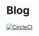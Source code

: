 # Blog
[![CircleCI](https://circleci.com/gh/oti4me/blog-server/tree/develop.svg?style=svg)](https://circleci.com/gh/oti4me/blog-server/tree/develop)